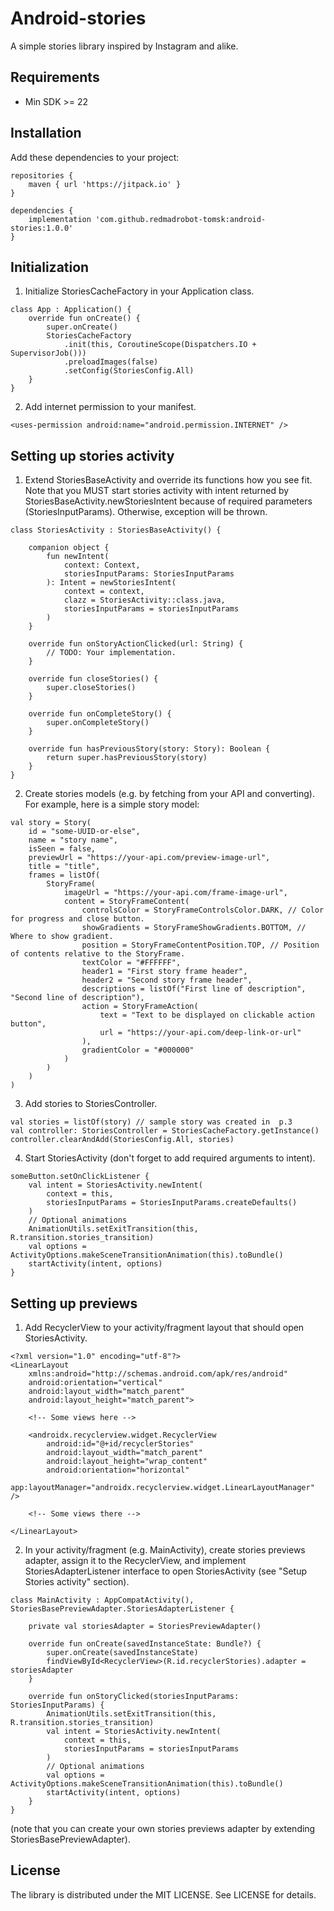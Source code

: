# Android-stories

A simple stories library inspired by Instagram and alike. 

## Requirements

- Min SDK >= 22

## Installation

Add these dependencies to your project:

```
repositories {
    maven { url 'https://jitpack.io' }
}

dependencies {
    implementation 'com.github.redmadrobot-tomsk:android-stories:1.0.0'
}
```

## Initialization

1. Initialize StoriesCacheFactory in your Application class.

```
class App : Application() {
    override fun onCreate() {
        super.onCreate()
        StoriesCacheFactory
            .init(this, CoroutineScope(Dispatchers.IO + SupervisorJob()))
            .preloadImages(false)
            .setConfig(StoriesConfig.All)
    }
}
```

2. Add internet permission to your manifest.

```
<uses-permission android:name="android.permission.INTERNET" />
```

## Setting up stories activity

1. Extend StoriesBaseActivity and override its functions how you see fit.
Note that you MUST start stories activity with intent returned by StoriesBaseActivity.newStoriesIntent because of required parameters (StoriesInputParams). 
Otherwise, exception will be thrown.

```
class StoriesActivity : StoriesBaseActivity() {

    companion object {
        fun newIntent(
            context: Context,
            storiesInputParams: StoriesInputParams
        ): Intent = newStoriesIntent(
            context = context,
            clazz = StoriesActivity::class.java,
            storiesInputParams = storiesInputParams
        )
    }
    
    override fun onStoryActionClicked(url: String) {
        // TODO: Your implementation.
    }

    override fun closeStories() {
        super.closeStories()
    }

    override fun onCompleteStory() {
        super.onCompleteStory()
    }

    override fun hasPreviousStory(story: Story): Boolean {
        return super.hasPreviousStory(story)
    }
}
```

2. Create stories models (e.g. by fetching from your API and converting).
For example, here is a simple story model:
```
val story = Story(
    id = "some-UUID-or-else",
    name = "story name",
    isSeen = false,
    previewUrl = "https://your-api.com/preview-image-url",
    title = "title",
    frames = listOf(
        StoryFrame(
            imageUrl = "https://your-api.com/frame-image-url",
            content = StoryFrameContent(
                controlsColor = StoryFrameControlsColor.DARK, // Color for progress and close button.
                showGradients = StoryFrameShowGradients.BOTTOM, // Where to show gradient.
                position = StoryFrameContentPosition.TOP, // Position of contents relative to the StoryFrame.
                textColor = "#FFFFFF",
                header1 = "First story frame header",
                header2 = "Second story frame header",
                descriptions = listOf("First line of description", "Second line of description"),
                action = StoryFrameAction(
                    text = "Text to be displayed on clickable action button",
                    url = "https://your-api.com/deep-link-or-url"
                ),
                gradientColor = "#000000"
            )
        )
    )
)
```

3. Add stories to StoriesController.

```
val stories = listOf(story) // sample story was created in  p.3
val controller: StoriesController = StoriesCacheFactory.getInstance()
controller.clearAndAdd(StoriesConfig.All, stories)
```

4. Start StoriesActivity (don't forget to add required arguments to intent).

```
someButton.setOnClickListener {
    val intent = StoriesActivity.newIntent(
        context = this,
        storiesInputParams = StoriesInputParams.createDefaults()
    )
    // Optional animations
    AnimationUtils.setExitTransition(this, R.transition.stories_transition)
    val options = ActivityOptions.makeSceneTransitionAnimation(this).toBundle()
    startActivity(intent, options)
}
```

## Setting up previews

1. Add RecyclerView to your activity/fragment layout that should open StoriesActivity.

```
<?xml version="1.0" encoding="utf-8"?>
<LinearLayout
    xmlns:android="http://schemas.android.com/apk/res/android"
    android:orientation="vertical"
    android:layout_width="match_parent"
    android:layout_height="match_parent">
    
    <!-- Some views here -->

    <androidx.recyclerview.widget.RecyclerView
        android:id="@+id/recyclerStories"
        android:layout_width="match_parent"
        android:layout_height="wrap_content"
        android:orientation="horizontal"
        app:layoutManager="androidx.recyclerview.widget.LinearLayoutManager" />

    <!-- Some views there -->

</LinearLayout>
```

2. In your activity/fragment (e.g. MainActivity), create stories previews adapter, assign it to the RecyclerView, and implement StoriesAdapterListener interface to open StoriesActivity (see "Setup Stories activity" section).

```
class MainActivity : AppCompatActivity(), StoriesBasePreviewAdapter.StoriesAdapterListener {

    private val storiesAdapter = StoriesPreviewAdapter()

    override fun onCreate(savedInstanceState: Bundle?) {
        super.onCreate(savedInstanceState)
        findViewById<RecyclerView>(R.id.recyclerStories).adapter = storiesAdapter
    }

    override fun onStoryClicked(storiesInputParams: StoriesInputParams) {
        AnimationUtils.setExitTransition(this, R.transition.stories_transition)
        val intent = StoriesActivity.newIntent(
            context = this,
            storiesInputParams = storiesInputParams
        )
        // Optional animations
        val options = ActivityOptions.makeSceneTransitionAnimation(this).toBundle()
        startActivity(intent, options)
    }
}
```

(note that you can create your own stories previews adapter by extending StoriesBasePreviewAdapter).

## License

The library is distributed under the MIT LICENSE. See LICENSE for details.
